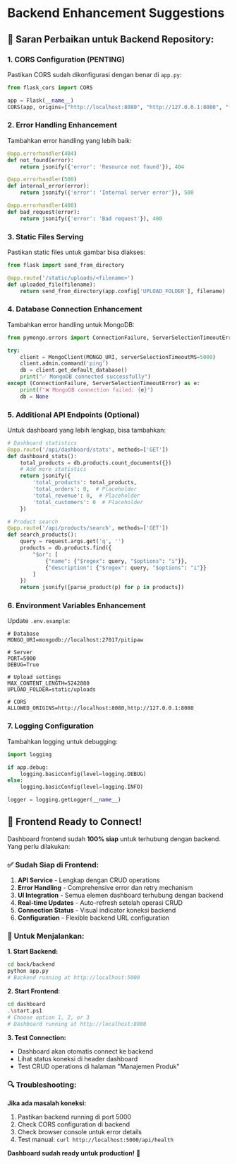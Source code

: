 # Backend Enhancement Suggestions

## 🔧 **Saran Perbaikan untuk Backend Repository:**

### 1. **CORS Configuration (PENTING)**

Pastikan CORS sudah dikonfigurasi dengan benar di `app.py`:

```python
from flask_cors import CORS

app = Flask(__name__)
CORS(app, origins=["http://localhost:8080", "http://127.0.0.1:8080", "file://"])
```

### 2. **Error Handling Enhancement**

Tambahkan error handling yang lebih baik:

```python
@app.errorhandler(404)
def not_found(error):
    return jsonify({'error': 'Resource not found'}), 404

@app.errorhandler(500)
def internal_error(error):
    return jsonify({'error': 'Internal server error'}), 500

@app.errorhandler(400)
def bad_request(error):
    return jsonify({'error': 'Bad request'}), 400
```

### 3. **Static Files Serving**

Pastikan static files untuk gambar bisa diakses:

```python
from flask import send_from_directory

@app.route('/static/uploads/<filename>')
def uploaded_file(filename):
    return send_from_directory(app.config['UPLOAD_FOLDER'], filename)
```

### 4. **Database Connection Enhancement**

Tambahkan error handling untuk MongoDB:

```python
from pymongo.errors import ConnectionFailure, ServerSelectionTimeoutError

try:
    client = MongoClient(MONGO_URI, serverSelectionTimeoutMS=5000)
    client.admin.command('ping')
    db = client.get_default_database()
    print("✅ MongoDB connected successfully")
except (ConnectionFailure, ServerSelectionTimeoutError) as e:
    print(f"❌ MongoDB connection failed: {e}")
    db = None
```

### 5. **Additional API Endpoints (Optional)**

Untuk dashboard yang lebih lengkap, bisa tambahkan:

```python
# Dashboard statistics
@app.route('/api/dashboard/stats', methods=['GET'])
def dashboard_stats():
    total_products = db.products.count_documents({})
    # Add more statistics
    return jsonify({
        'total_products': total_products,
        'total_orders': 0,  # Placeholder
        'total_revenue': 0,  # Placeholder
        'total_customers': 0  # Placeholder
    })

# Product search
@app.route('/api/products/search', methods=['GET'])
def search_products():
    query = request.args.get('q', '')
    products = db.products.find({
        "$or": [
            {"name": {"$regex": query, "$options": "i"}},
            {"description": {"$regex": query, "$options": "i"}}
        ]
    })
    return jsonify([parse_product(p) for p in products])
```

### 6. **Environment Variables Enhancement**

Update `.env.example`:

```env
# Database
MONGO_URI=mongodb://localhost:27017/pitipaw

# Server
PORT=5000
DEBUG=True

# Upload settings
MAX_CONTENT_LENGTH=5242880
UPLOAD_FOLDER=static/uploads

# CORS
ALLOWED_ORIGINS=http://localhost:8080,http://127.0.0.1:8080
```

### 7. **Logging Configuration**

Tambahkan logging untuk debugging:

```python
import logging

if app.debug:
    logging.basicConfig(level=logging.DEBUG)
else:
    logging.basicConfig(level=logging.INFO)

logger = logging.getLogger(__name__)
```

## 🚀 **Frontend Ready to Connect!**

Dashboard frontend sudah **100% siap** untuk terhubung dengan backend. Yang perlu dilakukan:

### ✅ **Sudah Siap di Frontend:**
1. **API Service** - Lengkap dengan CRUD operations
2. **Error Handling** - Comprehensive error dan retry mechanism  
3. **UI Integration** - Semua elemen dashboard terhubung dengan backend
4. **Real-time Updates** - Auto-refresh setelah operasi CRUD
5. **Connection Status** - Visual indicator koneksi backend
6. **Configuration** - Flexible backend URL configuration

### 🎯 **Untuk Menjalankan:**

**1. Start Backend:**
```bash
cd back/backend
python app.py
# Backend running at http://localhost:5000
```

**2. Start Frontend:**
```bash
cd dashboard
.\start.ps1
# Choose option 1, 2, or 3
# Dashboard running at http://localhost:8080
```

**3. Test Connection:**
- Dashboard akan otomatis connect ke backend
- Lihat status koneksi di header dashboard
- Test CRUD operations di halaman "Manajemen Produk"

### 🔍 **Troubleshooting:**

**Jika ada masalah koneksi:**
1. Pastikan backend running di port 5000
2. Check CORS configuration di backend
3. Check browser console untuk error details
4. Test manual: `curl http://localhost:5000/api/health`

**Dashboard sudah ready untuk production!** 🎉
